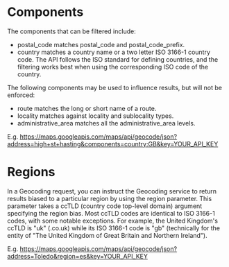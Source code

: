 # Components

The components that can be filtered include:

- postal_code matches postal_code and postal_code_prefix.
- country matches a country name or a two letter ISO 3166-1 country code. The API follows the ISO standard for defining countries, and the filtering works best when using the corresponding ISO code of the country. 
    
The following components may be used to influence results, but will not be enforced:

- route matches the long or short name of a route.
- locality matches against locality and sublocality types.
- administrative_area matches all the administrative_area levels.

E.g. https://maps.googleapis.com/maps/api/geocode/json?address=high+st+hasting&components=country:GB&key=YOUR_API_KEY

# Regions

In a Geocoding request, you can instruct the Geocoding service to return results biased to a particular region by using the region parameter. This parameter takes a ccTLD (country code top-level domain) argument specifying the region bias. Most ccTLD codes are identical to ISO 3166-1 codes, with some notable exceptions. For example, the United Kingdom's ccTLD is "uk" (.co.uk) while its ISO 3166-1 code is "gb" (technically for the entity of "The United Kingdom of Great Britain and Northern Ireland").

E.g. https://maps.googleapis.com/maps/api/geocode/json?address=Toledo&region=es&key=YOUR_API_KEY